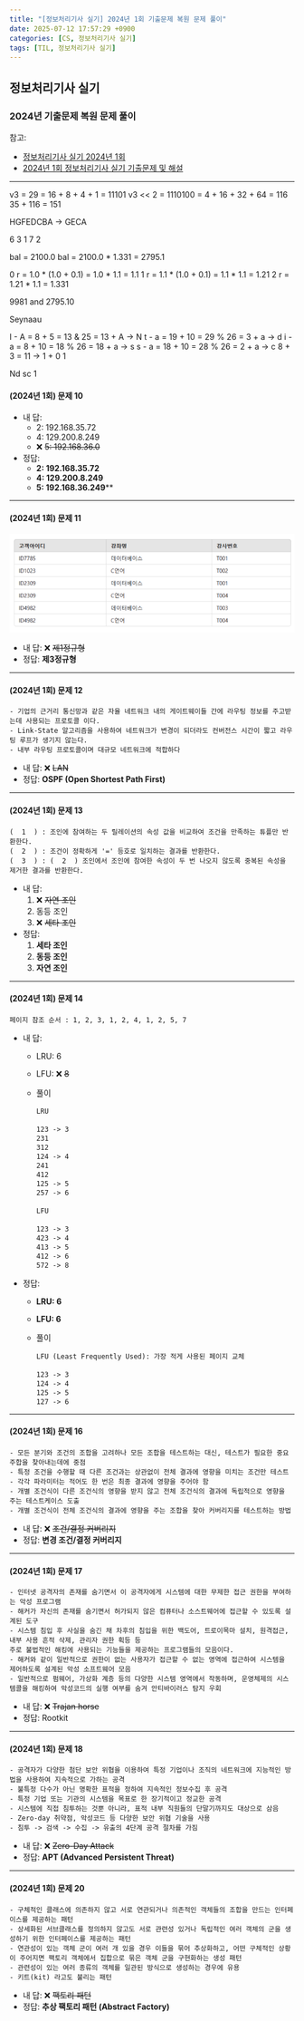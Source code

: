```yaml
---
title: "[정보처리기사 실기] 2024년 1회 기출문제 복원 문제 풀이"
date: 2025-07-12 17:57:29 +0900
categories: [CS, 정보처리기사 실기]
tags: [TIL, 정보처리기사 실기]
---
```

## 정보처리기사 실기
### 2024년 기출문제 복원 문제 풀이

참고:
- [정보처리기사 실기 2024년 1회](https://newbt.kr/%EC%8B%9C%ED%97%98/%EC%A0%95%EB%B3%B4%EC%B2%98%EB%A6%AC%EA%B8%B0%EC%82%AC%20%EC%8B%A4%EA%B8%B0/2024%EB%85%84%201%ED%9A%8C/%EC%B0%B8%EB%8B%A4%ED%96%89%EC%9D%B4%EC%95%BC123)
- [2024년 1회 정보처리기사 실기 기출문제 및 해설](https://august-jhy.tistory.com/219)

---

v3 = 29 = 16 + 8 + 4 + 1 = 11101
v3 << 2 = 1110100 = 4 + 16 + 32 + 64 = 116
35 + 116 = 151

HGFEDCBA -> GECA

6 3 1 7 2

bal = 2100.0
bal = 2100.0 * 1.331 = 2795.1

0 r = 1.0 * (1.0 + 0.1) = 1.0 * 1.1 = 1.1
1 r = 1.1 * (1.0 + 0.1) = 1.1 * 1.1 = 1.21
2 r = 1.21 * 1.1 = 1.331

9981 and 2795.10

Seynaau

I - A = 8 + 5 = 13 & 25 = 13 + A -> N
t - a = 19 + 10 = 29 % 26 = 3 + a -> d
i - a = 8 + 10 = 18 % 26 = 18 + a -> s
s - a = 18 + 10 = 28 % 26 = 2 + a -> c
8 + 3 = 11 -> 1 + 0 1

Nd sc 1

#### (2024년 1회) 문제 10

- 내 답: 
  - 2: 192.168.35.72
  - 4: 129.200.8.249
  - ❌ ~~5: 192.168.36.0~~
- 정답:
  - **2: 192.168.35.72**
  - **4: 129.200.8.249**
  - **5: 192.168.36.249****

---

#### (2024년 1회) 문제 11

![img.png](/assets/img/cs/2025-07-12-1.png)

- 내 답: ❌ ~~제1정규형~~
- 정답: **제3정규형**

---

#### (2024년 1회) 문제 12

```
- 기업의 근거리 통신망과 같은 자율 네트워크 내의 게이트웨이들 간에 라우팅 정보를 주고받는데 사용되는 프로토콜 이다.
- Link-State 알고리즘을 사용하여 네트워크가 변경이 되더라도 컨버전스 시간이 짧고 라우팅 루프가 생기지 않는다.
- 내부 라우팅 프로토콜이며 대규모 네트워크에 적합하다
```

- 내 답: ❌ ~~LAN~~
- 정답: **OSPF (Open Shortest Path First)**

---

#### (2024년 1회) 문제 13

```
(  1  ) : 조인에 참여하는 두 릴레이션의 속성 값을 비교하여 조건을 만족하는 튜플만 반환한다.
(  2  ) : 조건이 정확하게 '=' 등호로 일치하는 결과를 반환한다.
(  3  ) : (  2  ) 조인에서 조인에 참여한 속성이 두 번 나오지 않도록 중복된 속성을 제거한 결과를 반환한다.
```

- 내 답:
  1. ❌ ~~자연 조인~~
  2. 동등 조인
  3. ❌ ~~세타 조인~~
- 정답:
  1. **세타 조인**
  2. **동등 조인**
  3. **자연 조인**

---

#### (2024년 1회) 문제 14

```
페이지 참조 순서 : 1, 2, 3, 1, 2, 4, 1, 2, 5, 7
```

- 내 답:
  - LRU: 6
  - LFU: ❌ ~~8~~
  - 풀이
    
    ```
    LRU

    123 -> 3
    231
    312
    124 -> 4
    241
    412
    125 -> 5
    257 -> 6
    
    LFU
    
    123 -> 3
    423 -> 4
    413 -> 5
    412 -> 6
    572 -> 8
    ```
    
- 정답:
  - **LRU: 6**
  - **LFU: 6**
  - 풀이

    ```
    LFU (Least Frequently Used): 가장 적게 사용된 페이지 교체
    
    123 -> 3
    124 -> 4
    125 -> 5
    127 -> 6
    ```

---

#### (2024년 1회) 문제 16

```
- 모든 분기와 조건의 조합을 고려하나 모든 조합을 테스트하는 대신, 테스트가 필요한 중요 주합을 찾아내는데에 중점
- 특정 조건을 수행할 때 다른 조건과는 상관없이 전체 결과에 영향을 미치는 조건만 테스트
- 각각 파라미터는 적어도 한 번은 최종 결과에 영향을 주어야 함
- 개별 조건식이 다른 조건식의 영향을 받지 않고 전체 조건식의 결과에 독립적으로 영향을 주는 테스트케이스 도출
- 개별 조건식이 전체 조건식의 결과에 영향을 주는 조합을 찾아 커버리지를 테스트하는 방법
```

- 내 답: ❌ ~~조건/결정 커버리지~~
- 정답: **변경 조건/결정 커버리지**

---

#### (2024년 1회) 문제 17

```
- 인터넷 공격자의 존재를 숨기면서 이 공격자에게 시스템에 대한 무제한 접근 권한을 부여하는 악성 프로그램
- 해커가 자신의 존재를 숨기면서 허가되지 않은 컴퓨터나 소스트웨어에 접근할 수 있도록 설계된 도구
- 시스템 침입 후 사실을 숨긴 채 차후의 침입을 위한 백도어, 트로이목마 설치, 원격접근, 내부 사용 흔적 삭제, 관리자 권한 획등 등
주로 불법적인 해킹에 사용되는 기능들을 제공하는 프로그램들의 모음이다.
- 해커와 같이 일반적으로 권한이 없는 사용자가 접근할 수 없는 영역에 접근하여 시스템을 제어하도록 설계된 악성 소프트웨어 모음
- 일반적으로 펌웨어, 가상화 계층 등의 다양한 시스템 영역에서 작동하며, 운영체제의 시스템콜을 해킹하여 악성코드의 실행 여부를 숨겨 안티바이러스 탐지 우회
```

- 내 답: ❌ ~~Trajan horse~~
- 정답: Rootkit

---

#### (2024년 1회) 문제 18

```
- 공격자가 다양한 첨단 보안 위협을 이용하여 특정 기업이나 조직의 네트워크에 지능적인 방법을 사용하여 지속적으로 가하는 공격
- 불특정 다수가 아닌 명확한 표적을 정하여 지속적인 정보수집 후 공격
- 특정 기업 또는 기관의 시스템을 목표로 한 장기적이고 정교한 공격
- 시스템에 직접 침투하는 것뿐 아니라, 표적 내부 직원들의 단말기까지도 대상으로 삼음
- Zero-day 취약점, 악성코드 등 다양한 보안 위협 기술을 사용
- 침투 -> 검색 -> 수집 -> 유출의 4단계 공격 절차를 가짐
```

- 내 답: ❌ ~~Zero-Day Attack~~
- 정답: **APT (Advanced Persistent Threat)**

---

#### (2024년 1회) 문제 20

```
- 구체적인 클래스에 의존하지 않고 서로 연관되거나 의존적인 객체들의 조합을 만드는 인터페이스를 제공하는 패턴
- 상세화된 서브클래스를 정의하지 않고도 서로 관련성 있거나 독립적인 여러 객체의 군을 생성하기 위한 인터페이스를 제공하는 패턴
- 연관성이 있는 객체 군이 여러 개 있을 경우 이들을 묶어 추상화하고, 어떤 구체적인 상황이 주어지면 팩토리 객체에서 집합으로 묶은 객체 군을 구현화하는 생성 패턴
- 관련성이 있는 여러 종류의 객체를 일관된 방식으로 생성하는 경우에 유용
- 키트(kit) 라고도 불리는 패턴
```

- 내 답: ❌ ~~팩토리 패턴~~
- 정답: **추상 팩토리 패턴 (Abstract Factory)**
